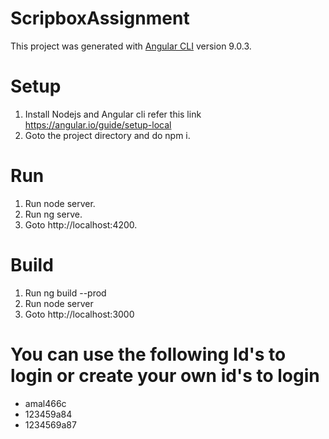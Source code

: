 # ScripboxAssignment

This project was generated with [Angular CLI](https://github.com/angular/angular-cli) version 9.0.3.

# Setup
1. Install Nodejs and Angular cli refer this link https://angular.io/guide/setup-local
2. Goto the project directory and do npm i.

# Run
1. Run node server.
2. Run ng serve.
3. Goto http://localhost:4200.

# Build
1. Run ng build --prod
2. Run node server
3. Goto http://localhost:3000

# You can use the following Id's to login or create your own id's to login
* amal466c
* 123459a84
* 1234569a87

